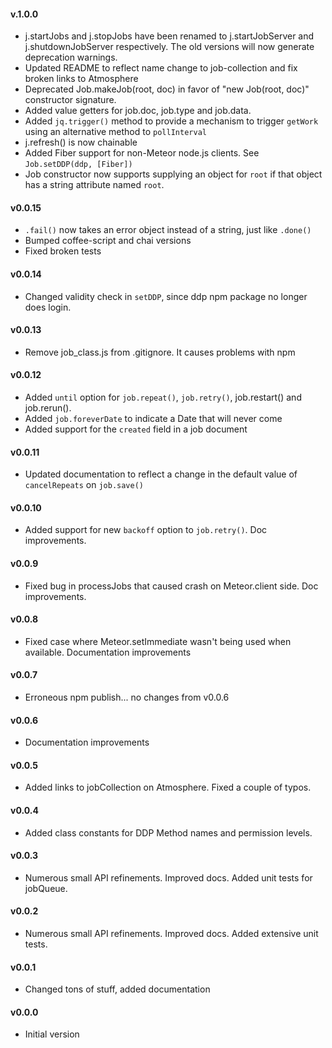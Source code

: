 #### v.1.0.0

* j.startJobs and j.stopJobs have been renamed to j.startJobServer and j.shutdownJobServer respectively. The old versions will now generate deprecation warnings.
* Updated README to reflect name change to job-collection and fix broken links to Atmosphere
* Deprecated Job.makeJob(root, doc) in favor of "new Job(root, doc)" constructor signature.
* Added value getters for job.doc, job.type and job.data.
* Added `jq.trigger()` method to provide a mechanism to trigger `getWork` using an alternative method to `pollInterval`
* j.refresh() is now chainable
* Added Fiber support for non-Meteor node.js clients. See `Job.setDDP(ddp, [Fiber])`
* Job constructor now supports supplying an object for `root` if that object has a string attribute named `root`.

#### v0.0.15

* `.fail()` now takes an error object instead of a string, just like `.done()`
* Bumped coffee-script and chai versions
* Fixed broken tests

#### v0.0.14

* Changed validity check in `setDDP`, since ddp npm package no longer does login.

#### v0.0.13

* Remove job_class.js from .gitignore. It causes problems with npm

#### v0.0.12

* Added `until` option for `job.repeat()`, `job.retry()`, job.restart() and job.rerun().
* Added `job.foreverDate` to indicate a Date that will never come
* Added support for the `created` field in a job document

#### v0.0.11

* Updated documentation to reflect a change in the default value of `cancelRepeats` on `job.save()`

#### v0.0.10

* Added support for new `backoff` option to `job.retry()`. Doc improvements.

#### v0.0.9

* Fixed bug in processJobs that caused crash on Meteor.client side. Doc improvements.

#### v0.0.8

* Fixed case where Meteor.setImmediate wasn't being used when available. Documentation improvements

#### v0.0.7

* Erroneous npm publish... no changes from v0.0.6

#### v0.0.6

* Documentation improvements

#### v0.0.5

* Added links to jobCollection on Atmosphere. Fixed a couple of typos.

#### v0.0.4

* Added class constants for DDP Method names and permission levels.

#### v0.0.3

* Numerous small API refinements. Improved docs. Added unit tests for jobQueue.

#### v0.0.2

* Numerous small API refinements. Improved docs. Added extensive unit tests.

#### v0.0.1

* Changed tons of stuff, added documentation

#### v0.0.0

* Initial version
